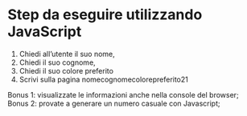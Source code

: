 # Step da eseguire utilizzando JavaScript

1) Chiedi all’utente il suo nome,
2) Chiedi il suo cognome,
3) Chiedi il suo colore preferito
4) Scrivi sulla pagina nomecognomecolorepreferito21


Bonus 1: visualizzate le informazioni anche nella console del browser;
Bonus 2: provate a generare un numero casuale con Javascript;